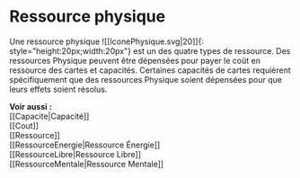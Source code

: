# Ressource physique
Une ressource physique ![[IconePhysique.svg|20]]{: style="height:20px;width:20px"} est un des quatre types de ressource. Des ressources Physique peuvent être dépensées pour payer le coût en ressource des cartes et capacités. Certaines capacités de cartes requièrent spécifiquement que des ressources Physique soient dépensées pour que leurs effets soient résolus. 

**Voir aussi :**  
[[Capacite|Capacité]]  
[[Cout]]  
[[Ressource]]  
[[RessourceEnergie|Ressource Énergie]]  
[[RessourceLibre|Ressource Libre]]  
[[RessourceMentale|Ressource Mentale]]